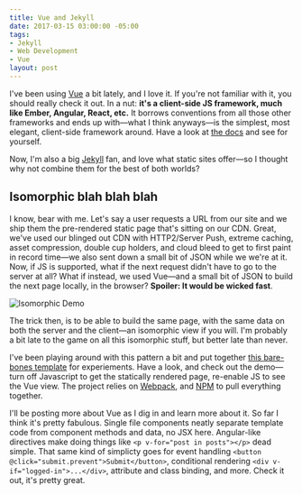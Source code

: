 ```yaml
---
title: Vue and Jekyll
date: 2017-03-15 03:00:00 -05:00
tags:
- Jekyll
- Web Development
- Vue
layout: post
---
```

I've been using [Vue](https://vuejs.org) a bit lately, and I love it. If you're not familiar with it, you should really check it out. In a nut: **it's a client-side JS framework, much like Ember, Angular, React, etc.** It borrows conventions from all those other frameworks and ends up with—what I think anyways—is the simplest, most elegant, client-side framework around. Have a look at [the docs](http://vuejs.org/v2/guide/) and see for yourself.

Now, I'm also a big [Jekyll](https://jekyllrb.com) fan, and love what static sites offer—so I thought why not combine them for the best of both worlds?

## Isomorphic blah blah blah

I know, bear with me. Let's say a user requests a URL from our site and we ship them the pre-rendered static page that's sitting on our CDN. Great, we've used our blinged out CDN with HTTP2/Server Push, extreme caching, asset compression, double cup holders, and cloud bleed to get to first paint in record time—we also sent down a small bit of JSON while we we're at it. Now, if JS is supported, what if the next request didn't have to go to the server at all? What if instead, we used Vue—and a small bit of JSON to build the next page locally, in the browser? **Spoiler: It would be wicked fast**.

![Isomorphic Demo](/images/isomorphic.gif)

The trick then, is to be able to build the same page, with the same data on both the server and the client—an isomorphic view if you will. I'm probably a bit late to the game on all this isomorphic stuff, but better late than never.

I've been playing around with this pattern a bit and put together [this bare-bones template](https://github.com/BryanSchuetz/vue-jekyll) for experiements. Have a look, and check out the demo—turn off Javascript to get the statically rendered page, re-enable JS to see the Vue view. The project relies on [Webpack](https://webpack.js.org), and [NPM](http://npmjs.com) to pull everything together.

I'll be posting more about Vue as I dig in and learn more about it. So far I think it's pretty fabulous. Single file components neatly separate template code from component methods and data, no JSX here. Angular-like directives make doing things like `<p v-for="post in posts"></p>` dead simple. That same kind of simplicty goes for event handling `<button @click="submit.prevent">Submit</button>`, conditional rendering `<div v-if="logged-in">...</div>`, attribute and class binding, and more. Check it out, it's pretty great.





